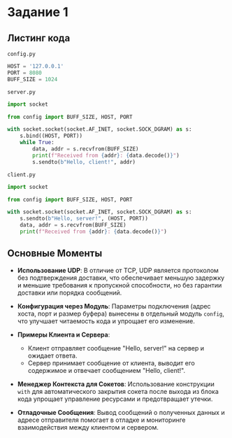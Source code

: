 # Задание 1

## Листинг кода

`config.py`

```python
HOST = '127.0.0.1'
PORT = 8080
BUFF_SIZE = 1024
```

`server.py`

```python
import socket

from config import BUFF_SIZE, HOST, PORT

with socket.socket(socket.AF_INET, socket.SOCK_DGRAM) as s:
    s.bind((HOST, PORT))
    while True:
        data, addr = s.recvfrom(BUFF_SIZE)
        print(f"Received from {addr}: {data.decode()}")
        s.sendto(b"Hello, client!", addr)
```

`client.py`

```python
import socket

from config import BUFF_SIZE, HOST, PORT

with socket.socket(socket.AF_INET, socket.SOCK_DGRAM) as s:
    s.sendto(b"Hello, server!", (HOST, PORT))
    data, addr = s.recvfrom(BUFF_SIZE)
    print(f"Received from {addr}: {data.decode()}")
```

## Основные Моменты

- **Использование UDP**: В отличие от TCP, UDP является протоколом без подтверждения доставки, что обеспечивает меньшую
  задержку и меньшие требования к пропускной способности, но без гарантии доставки или порядка сообщений.

- **Конфигурация через Модуль**: Параметры подключения (адрес хоста, порт и размер буфера) вынесены в отдельный
  модуль `config`, что улучшает читаемость кода и упрощает его изменение.

- **Примеры Клиента и Сервера**:
    - Клиент отправляет сообщение "Hello, server!" на сервер и ожидает ответа.
    - Сервер принимает сообщение от клиента, выводит его содержимое и отвечает сообщением "Hello, client!".

- **Менеджер Контекста для Сокетов**: Использование конструкции `with` для автоматического закрытия сокета после выхода
  из блока кода упрощает управление ресурсами и предотвращает утечки.

- **Отладочные Сообщения**: Вывод сообщений о полученных данных и адресе отправителя помогает в отладке и мониторинге
  взаимодействия между клиентом и сервером.